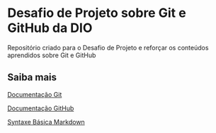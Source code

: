 # Desafio de Projeto sobre Git e GitHub da DIO

Repositório criado para o Desafio de Projeto e reforçar os conteúdos aprendidos sobre Git e GitHub

## Saiba mais

[Documentação Git](https://git-scm.com/docs)

[Documentação GitHub](https://docs.github.com/en)

[Syntaxe Básica Markdown](https://www.markdownguide.org/basic-syntax/#html)
